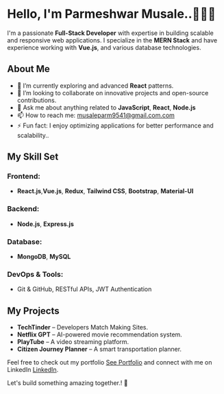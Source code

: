 # Hello, I'm Parmeshwar Musale..🧑🏼‍💻

I'm a passionate **Full-Stack Developer** with expertise in building scalable and responsive web applications. I specialize in the **MERN Stack** and have experience working with  **Vue.js**, and various database technologies.

## About Me  
- 🌱 I’m currently exploring and advanced **React** patterns.  
- 👯 I’m looking to collaborate on innovative projects and open-source contributions.  
- 💬 Ask me about anything related to **JavaScript**, **React**, **Node.js**
- 📫 How to reach me: [musaleparm9541@gmail.com.com](mailto:musaleparm9541@gmail.com)  
- ⚡ Fun fact: I enjoy optimizing applications for better performance and scalability..  

## My Skill Set  

### Frontend:  
- **React.js**,**Vue.js**, **Redux**, **Tailwind CSS**, **Bootstrap**, **Material-UI**  

### Backend:  
- **Node.js**, **Express.js**

### Database:  
- **MongoDB**, **MySQL**  

### DevOps & Tools:  
- Git & GitHub, RESTful APIs, JWT Authentication

## My Projects  
- **TechTinder** – Developers Match Making Sites.  
- **Netflix GPT** – AI-powered movie recommendation system.  
- **PlayTube** – A video streaming platform.  
- **Citizen Journey Planner** – A smart transportation planner.  

Feel free to check out my portfolio <a href="https://parmsdev.site" target="_blank">See Portfolio</a> and connect with me on LinkedIn <a href="https://www.linkedin.com/in/parmeshwar-musale" target="_blank">LinkedIn</a>.  

Let's build something amazing together.! 🚀  

